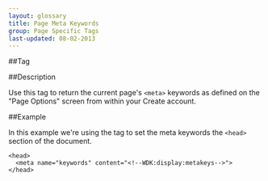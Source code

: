 ```yaml
---
layout: glossary
title: Page Meta Keywords
group: Page Specific Tags
last-updated: 08-02-2013
---
```


##Tag

<!--WDK:display:metakeys-->

##Description

Use this tag to return the current page's `<meta>` keywords as defined on the "Page Options" screen from within your Create account.

##Example

In this example we're using the tag to set the meta keywords the `<head>` section of the document.

```
<head>
  <meta name="keywords" content="<!--WDK:display:metakeys-->">
</head>
```